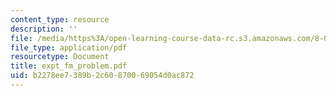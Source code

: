 ```yaml
---
content_type: resource
description: ''
file: /media/https%3A/open-learning-course-data-rc.s3.amazonaws.com/8-01x-physics-i-classical-mechanics-with-an-experimental-focus-fall-2002/b2278ee7389b2c60870069054d0ac872_expt_fm_problem.pdf
file_type: application/pdf
resourcetype: Document
title: expt_fm_problem.pdf
uid: b2278ee7-389b-2c60-8700-69054d0ac872
---
```

